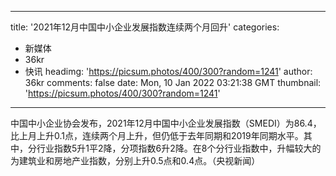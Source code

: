 
---
title: '2021年12月中国中小企业发展指数连续两个月回升'
categories: 
 - 新媒体
 - 36kr
 - 快讯
headimg: 'https://picsum.photos/400/300?random=1241'
author: 36kr
comments: false
date: Mon, 10 Jan 2022 03:21:38 GMT
thumbnail: 'https://picsum.photos/400/300?random=1241'
---

<div>   
中国中小企业协会发布，2021年12月中国中小企业发展指数（SMEDI）为86.4，比上月上升0.1点，连续两个月上升，但仍低于去年同期和2019年同期水平。其中，分行业指数5升1平2降，分项指数6升2降。在8个分行业指数中，升幅较大的为建筑业和房地产业指数，分别上升0.5点和0.4点。（央视新闻）  
</div>
            